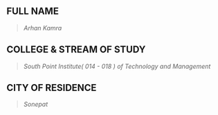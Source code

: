 ## FULL NAME

> _Arhan Kamra_

## COLLEGE & STREAM OF STUDY

> _South Point Institute( 014 - 018 ) of Technology and Management_

## CITY OF RESIDENCE

> _Sonepat_

